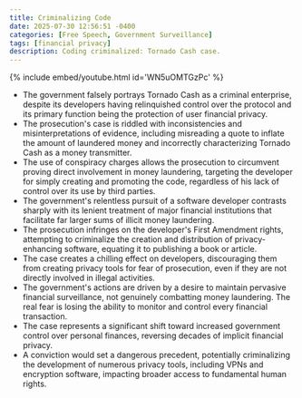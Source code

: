 ```yaml
---
title: Criminalizing Code
date: 2025-07-30 12:56:51 -0400
categories: [Free Speech, Government Surveillance]
tags: [financial privacy]
description: Coding criminalized: Tornado Cash case.
---
```



{% include embed/youtube.html id='WN5uOMTGzPc' %}

- The government falsely portrays Tornado Cash as a criminal enterprise, despite its developers having relinquished control over the protocol and its primary function being the protection of user financial privacy.
- The prosecution's case is riddled with inconsistencies and misinterpretations of evidence, including misreading a quote to inflate the amount of laundered money and incorrectly characterizing Tornado Cash as a money transmitter.
- The use of conspiracy charges allows the prosecution to circumvent proving direct involvement in money laundering, targeting the developer for simply creating and promoting the code, regardless of his lack of control over its use by third parties.
- The government's relentless pursuit of a software developer contrasts sharply with its lenient treatment of major financial institutions that facilitate far larger sums of illicit money laundering.
- The prosecution infringes on the developer's First Amendment rights, attempting to criminalize the creation and distribution of privacy-enhancing software, equating it to publishing a book or article.
- The case creates a chilling effect on developers, discouraging them from creating privacy tools for fear of prosecution, even if they are not directly involved in illegal activities.
- The government's actions are driven by a desire to maintain pervasive financial surveillance, not genuinely combatting money laundering. The real fear is losing the ability to monitor and control every financial transaction.
- The case represents a significant shift toward increased government control over personal finances, reversing decades of implicit financial privacy.
- A conviction would set a dangerous precedent, potentially criminalizing the development of numerous privacy tools, including VPNs and encryption software, impacting broader access to fundamental human rights.